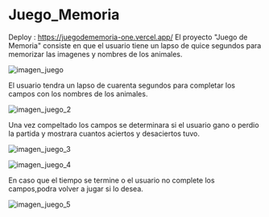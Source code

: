 # Juego_Memoria

Deploy : https://juegodememoria-one.vercel.app/
El proyecto "Juego de Memoria" consiste en que el usuario tiene un lapso de quice segundos para memorizar las imagenes y nombres de los animales.

![imagen_juego](https://github.com/NicoGaitano/Juego_Memoria/assets/148820308/4772e41d-619e-4e10-bc52-6a6a7700e41d)

El usuario tendra un lapso de cuarenta segundos para completar los campos con los nombres de los animales.

![imagen_juego_2](https://github.com/NicoGaitano/Juego_Memoria/assets/148820308/09c428c2-5645-4ace-bb9a-98ef1e244f06)

Una vez compeltado los campos se determinara si el usuario gano o perdio la partida y mostrara cuantos aciertos y desaciertos tuvo.

![imagen_juego_3](https://github.com/NicoGaitano/Juego_Memoria/assets/148820308/0c45af44-f0bd-4086-8b59-2d98db18246f)

![imagen_juego_4](https://github.com/NicoGaitano/Juego_Memoria/assets/148820308/d9ee0a3b-750e-48ed-87e7-0379656a462a)

En caso que el tiempo se termine o el usuario no complete los campos,podra volver a jugar si lo desea.

![imagen_juego_5](https://github.com/NicoGaitano/Juego_Memoria/assets/148820308/8f881c36-ab92-4d3c-ab85-31956fd58655)


